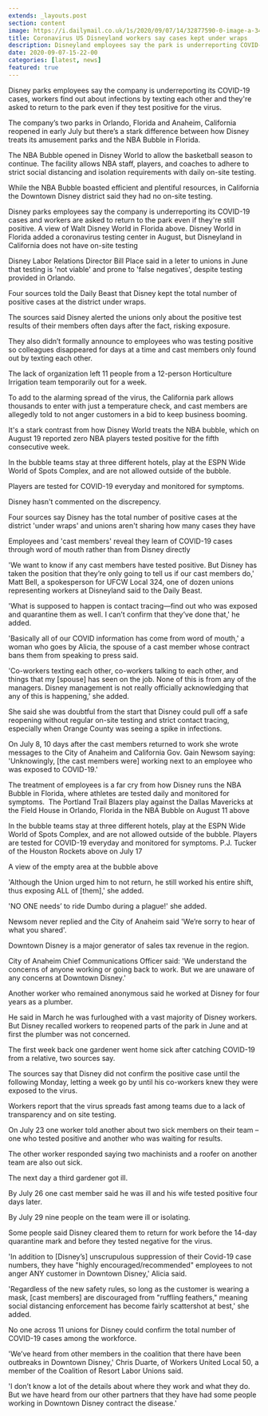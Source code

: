 ```yaml
---
extends: _layouts.post
section: content
image: https://i.dailymail.co.uk/1s/2020/09/07/14/32877590-0-image-a-34_1599486782926.jpg 
title: Coronavirus US Disneyland workers say cases kept under wraps 
description: Disneyland employees say the park is underreporting COVID-19 cases, refuses to have on-site testing and employees are asked to return to work even if theyre positive for the contagious virus. 
date: 2020-09-07-15-22-00 
categories: [latest, news] 
featured: true 
--- 
```

Disney parks employees say the company is underreporting its COVID-19 cases, workers find out about infections by texting each other and they're asked to return to the park even if they test positive for the virus.   

The company’s two parks in Orlando, Florida and Anaheim, California reopened in early July but there’s a stark difference between how Disney treats its amusement parks and the NBA Bubble in Florida.

The NBA Bubble opened in Disney World to allow the basketball season to continue. The facility allows NBA staff, players, and coaches to adhere to strict social distancing and isolation requirements with daily on-site testing.

While the NBA Bubble boasted efficient and plentiful resources, in California the Downtown Disney district said they had no on-site testing.

Disney parks employees say the company is underreporting its COVID-19 cases and workers are asked to return to the park even if they're still positive. A view of Walt Disney World in Florida above. Disney World in Florida added a coronavirus testing center in August, but Disneyland in California does not have on-site testing

Disney Labor Relations Director Bill Place said in a leter to unions in June that testing is 'not viable' and prone to 'false negatives', despite testing provided in Orlando.

Four sources told the Daily Beast that Disney kept the total number of positive cases at the district under wraps. 

The sources said Disney alerted the unions only about the positive test results of their members often days after the fact, risking exposure.

They also didn’t formally announce to employees who was testing positive so colleagues disappeared for days at a time and cast members only found out by texting each other.

The lack of organization left 11 people from a 12-person Horticulture Irrigation team temporarily out for a week.

To add to the alarming spread of the virus, the California park allows thousands to enter with just a temperature check, and cast members are allegedly told to not anger customers in a bid to keep business booming. 

It's a stark contrast from how Disney World treats the NBA bubble, which on August 19 reported zero NBA players tested positive for the fifth consecutive week. 

In the bubble teams stay at three different hotels, play at the ESPN Wide World of Spots Complex, and are not allowed outside of the bubble.  

Players are tested for COVID-19 everyday and monitored for symptoms. 

Disney hasn't commented on the discrepency.  

Four sources say Disney has the total number of positive cases at the district 'under wraps' and unions aren't sharing how many cases they have

Employees and 'cast members' reveal they learn of COVID-19 cases through word of mouth rather than from Disney directly 

'We want to know if any cast members have tested positive. But Disney has taken the position that they’re only going to tell us if our cast members do,' Matt Bell, a spokesperson for UFCW Local 324, one of dozen unions representing workers at Disneyland said to the Daily Beast.

'What is supposed to happen is contact tracing—find out who was exposed and quarantine them as well. I can’t confirm that they’ve done that,' he added.



'Basically all of our COVID information has come from word of mouth,' a woman who goes by Alicia, the spouse of a cast member whose contract bans them from speaking to press said.

'Co-workers texting each other, co-workers talking to each other, and things that my [spouse] has seen on the job. None of this is from any of the managers. Disney management is not really officially acknowledging that any of this is happening,' she added.

She said she was doubtful from the start that Disney could pull off a safe reopening without regular on-site testing and strict contact tracing, especially when Orange County was seeing a spike in infections.

On July 8, 10 days after the cast members returned to work she wrote messages to the City of Anaheim and California Gov. Gain Newsom saying: 'Unknowingly, [the cast members were] working next to an employee who was exposed to COVID-19.'

The treatment of employees is a far cry from how Disney runs the NBA Bubble in Florida, where athletes are tested daily and monitored for symptoms.  The Portland Trail Blazers play against the Dallas Mavericks at the Field House in Orlando, Florida in the NBA Bubble on August 11 above

In the bubble teams stay at three different hotels, play at the ESPN Wide World of Spots Complex, and are not allowed outside of the bubble. Players are tested for COVID-19 everyday and monitored for symptoms. P.J. Tucker of the Houston Rockets above on July 17

A view of the empty area at the bubble above 

'Although the Union urged him to not return, he still worked his entire shift, thus exposing ALL of [them],' she added.

'NO ONE needs’ to ride Dumbo during a plague!' she added.

Newsom never replied and the City of Anaheim said 'We’re sorry to hear of what you shared'.

Downtown Disney is a major generator of sales tax revenue in the region.

City of Anaheim Chief Communications Officer said: 'We understand the concerns of anyone working or going back to work. But we are unaware of any concerns at Downtown Disney.'

Another worker who remained anonymous said he worked at Disney for four years as a plumber.

He said in March he was furloughed with a vast majority of Disney workers. But Disney recalled workers to reopened parts of the park in June and at first the plumber was not concerned.



The first week back one gardener went home sick after catching COVID-19 from a relative, two sources say.

The sources say that Disney did not confirm the positive case until the following Monday, letting a week go by until his co-workers knew they were exposed to the virus.

Workers report that the virus spreads fast among teams due to a lack of transparency and on site testing.

On July 23 one worker told another about two sick members on their team – one who tested positive and another who was waiting for results.

The other worker responded saying two machinists and a roofer on another team are also out sick.

The next day a third gardener got ill.

By July 26 one cast member said he was ill and his wife tested positive four days later.

By July 29 nine people on the team were ill or isolating.





Some people said Disney cleared them to return for work before the 14-day quarantine mark and before they tested negative for the virus.

'In addition to [Disney’s] unscrupulous suppression of their Covid-19 case numbers, they have "highly encouraged/recommended" employees to not anger ANY customer in Downtown Disney,' Alicia said.

'Regardless of the new safety rules, so long as the customer is wearing a mask, [cast members] are discouraged from "ruffling feathers," meaning social distancing enforcement has become fairly scattershot at best,' she added.

No one across 11 unions for Disney could confirm the total number of COVID-19 cases among the workforce.

'We’ve heard from other members in the coalition that there have been outbreaks in Downtown Disney,' Chris Duarte, of Workers United Local 50, a member of the Coalition of Resort Labor Unions said. 

'I don’t know a lot of the details about where they work and what they do. But we have heard from our other partners that they have had some people working in Downtown Disney contract the disease.'

